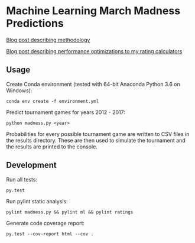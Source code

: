# Machine Learning March Madness Predictions

[Blog post describing methodology](http://www.programmingopiethehokie.com/2017/01/machine-learning-for-ncaa-basketball.html)

[Blog post describing performance optimizations to my rating calculators](http://www.programmingopiethehokie.com/2017/02/machine-learning-for-ncaa-basketball.html)

## Usage

Create Conda environment (tested with 64-bit Anaconda Python 3.6 on Windows):

`conda env create -f environment.yml`

Predict tournament games for years 2012 - 2017:

`python madness.py <year>`

Probabilities for every possible tournament game are written to CSV files in the results directory. These are then used to simulate the tournament and the results are printed to the console.

## Development

Run all tests:

`py.test`

Run pylint static analysis:

`pylint madness.py && pylint ml && pylint ratings`

Generate code coverage report:

`py.test --cov-report html --cov .`
